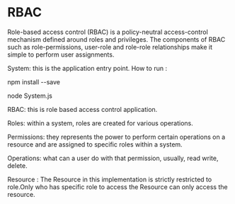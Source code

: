 # RBAC
Role-based access control (RBAC) is a policy-neutral access-control mechanism defined around roles and privileges. The components of RBAC such as role-permissions, user-role and role-role relationships make it simple to perform user assignments.

System: this is the application entry point. 
How to run :

npm install --save

node System.js

RBAC: this is role based access control application.

Roles: within a system, roles are created for various operations.

Permissions: they represents the power to perform certain operations on a resource and are assigned to specific roles within a system.

Operations: what can a user do with that permission, usually, read write, delete.

Resource : The Resource in this implementation is strictly restricted to role.Only who has specific role to access the Resource can only access the resource.

